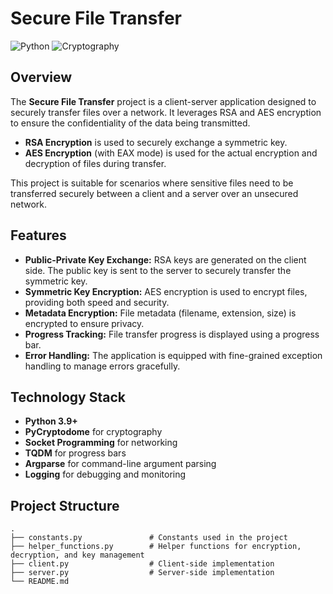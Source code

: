 # Secure File Transfer

![Python](https://img.shields.io/badge/Python-3.9%2B-blue)
![Cryptography](https://img.shields.io/badge/Cryptography-PyCryptodome-yellow)

## Overview

The **Secure File Transfer** project is a client-server application designed to securely transfer files over a network. It leverages RSA and AES encryption to ensure the confidentiality of the data being transmitted.

- **RSA Encryption** is used to securely exchange a symmetric key.
- **AES Encryption** (with EAX mode) is used for the actual encryption and decryption of files during transfer.

This project is suitable for scenarios where sensitive files need to be transferred securely between a client and a server over an unsecured network.

## Features

- **Public-Private Key Exchange:** RSA keys are generated on the client side. The public key is sent to the server to securely transfer the symmetric key.
- **Symmetric Key Encryption:** AES encryption is used to encrypt files, providing both speed and security.
- **Metadata Encryption:** File metadata (filename, extension, size) is encrypted to ensure privacy.
- **Progress Tracking:** File transfer progress is displayed using a progress bar.
- **Error Handling:** The application is equipped with fine-grained exception handling to manage errors gracefully.

## Technology Stack

- **Python 3.9+**
- **PyCryptodome** for cryptography
- **Socket Programming** for networking
- **TQDM** for progress bars
- **Argparse** for command-line argument parsing
- **Logging** for debugging and monitoring

## Project Structure
```plaintext
.
├── constants.py               # Constants used in the project
├── helper_functions.py        # Helper functions for encryption, decryption, and key management
├── client.py                  # Client-side implementation
├── server.py                  # Server-side implementation
└── README.md  